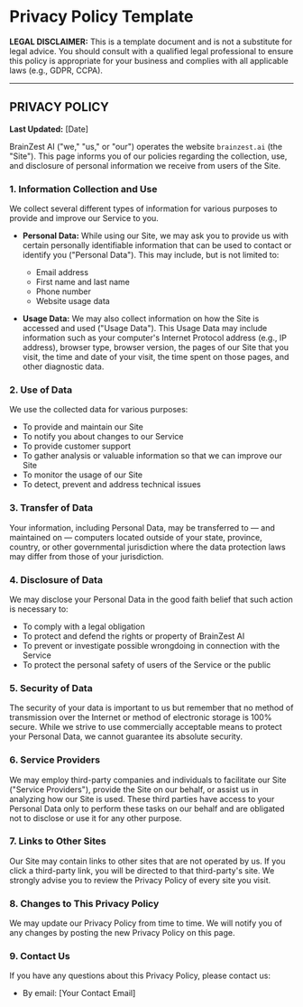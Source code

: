 # Privacy Policy Template

**LEGAL DISCLAIMER:** This is a template document and is not a substitute for legal advice. You should consult with a qualified legal professional to ensure this policy is appropriate for your business and complies with all applicable laws (e.g., GDPR, CCPA).

---

## PRIVACY POLICY

**Last Updated:** [Date]

BrainZest AI ("we," "us," or "our") operates the website `brainzest.ai` (the "Site"). This page informs you of our policies regarding the collection, use, and disclosure of personal information we receive from users of the Site.

### 1. Information Collection and Use

We collect several different types of information for various purposes to provide and improve our Service to you.

*   **Personal Data:** While using our Site, we may ask you to provide us with certain personally identifiable information that can be used to contact or identify you ("Personal Data"). This may include, but is not limited to:
    *   Email address
    *   First name and last name
    *   Phone number
    *   Website usage data

*   **Usage Data:** We may also collect information on how the Site is accessed and used ("Usage Data"). This Usage Data may include information such as your computer's Internet Protocol address (e.g., IP address), browser type, browser version, the pages of our Site that you visit, the time and date of your visit, the time spent on those pages, and other diagnostic data.

### 2. Use of Data

We use the collected data for various purposes:

*   To provide and maintain our Site
*   To notify you about changes to our Service
*   To provide customer support
*   To gather analysis or valuable information so that we can improve our Site
*   To monitor the usage of our Site
*   To detect, prevent and address technical issues

### 3. Transfer of Data

Your information, including Personal Data, may be transferred to — and maintained on — computers located outside of your state, province, country, or other governmental jurisdiction where the data protection laws may differ from those of your jurisdiction.

### 4. Disclosure of Data

We may disclose your Personal Data in the good faith belief that such action is necessary to:

*   To comply with a legal obligation
*   To protect and defend the rights or property of BrainZest AI
*   To prevent or investigate possible wrongdoing in connection with the Service
*   To protect the personal safety of users of the Service or the public

### 5. Security of Data

The security of your data is important to us but remember that no method of transmission over the Internet or method of electronic storage is 100% secure. While we strive to use commercially acceptable means to protect your Personal Data, we cannot guarantee its absolute security.

### 6. Service Providers

We may employ third-party companies and individuals to facilitate our Site ("Service Providers"), provide the Site on our behalf, or assist us in analyzing how our Site is used. These third parties have access to your Personal Data only to perform these tasks on our behalf and are obligated not to disclose or use it for any other purpose.

### 7. Links to Other Sites

Our Site may contain links to other sites that are not operated by us. If you click a third-party link, you will be directed to that third-party's site. We strongly advise you to review the Privacy Policy of every site you visit.

### 8. Changes to This Privacy Policy

We may update our Privacy Policy from time to time. We will notify you of any changes by posting the new Privacy Policy on this page.

### 9. Contact Us

If you have any questions about this Privacy Policy, please contact us:
*   By email: [Your Contact Email]
